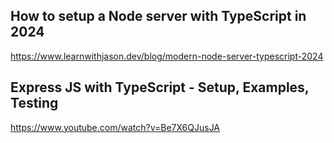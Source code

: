 ## How to setup a Node server with TypeScript in 2024
https://www.learnwithjason.dev/blog/modern-node-server-typescript-2024

## Express JS with TypeScript - Setup, Examples, Testing
https://www.youtube.com/watch?v=Be7X6QJusJA
